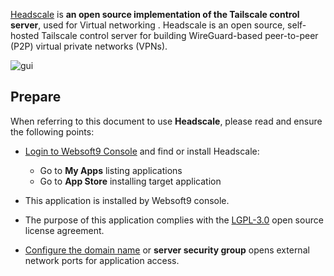 [Headscale](https://headscale.net) is **an open source implementation of the Tailscale control server**, used for Virtual networking . Headscale is an open source, self-hosted Tailscale control server for building WireGuard-based peer-to-peer (P2P) virtual private networks (VPNs).


![gui](https://libs.websoft9.com/Websoft9/DocsPicture/zh/headscale/headscale-gui-websoft9.png)


## Prepare

When referring to this document to use **Headscale**, please read and ensure the following points:

- [Login to Websoft9 Console](./login-console) and find or install Headscale:
  - Go to **My Apps** listing applications 
  - Go to **App Store** installing target application

- This application is installed by Websoft9 console.


- The purpose of this application complies with the [LGPL-3.0](https://opensource.org/licenses/LGPL-3.0) open source license agreement.


- [Configure the domain name](./domain-set) or **server security group** opens external network ports for application access.
